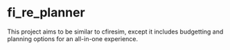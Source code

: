 # fi_re_planner
This project aims to be similar to cfiresim, except it includes budgetting and planning options for an all-in-one experience.
